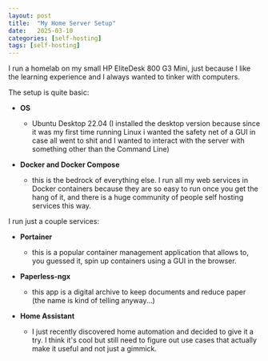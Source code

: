 ```yaml
---
layout: post
title:  "My Home Server Setup"
date:   2025-03-10
categories: [self-hosting]
tags: [self-hosting]
---
```


I run a homelab on my small HP EliteDesk 800 G3 Mini, just because I like the learning experience and I always wanted to tinker with computers. 

The setup is quite basic:
- **OS**
    - Ubuntu Desktop 22.04 (I installed the desktop version because since it was my first time running Linux i wanted the safety net of a GUI in case all went to shit and I wanted to interact with the server with something other than the Command Line)

- **Docker and Docker Compose**
    - this is the bedrock of everything else. I run all my web services in Docker containers because they are so easy to run once you get the hang of it, and there is a huge community of people self hosting services this way.

I run just a couple services:

- **Portainer**
    - this is a popular container management application that allows to, you guessed it, spin up containers using a GUI in the browser.

- **Paperless-ngx**
    - this app is a digital archive to keep documents and reduce paper (the name is kind of telling anyway...)

- **Home Assistant**
    - I just recently discovered home automation and decided to give it a try. I think it's cool but still need to figure out use cases that actually make it useful and not just a gimmick. 